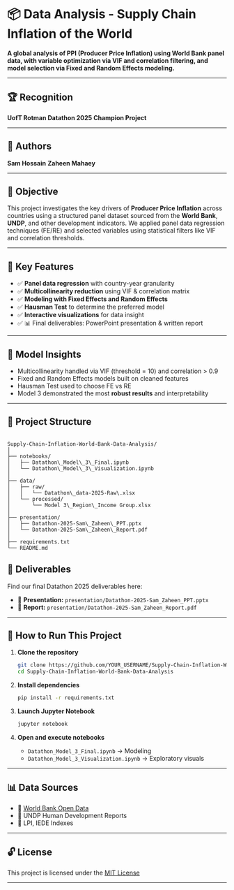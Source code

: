 # 📦 Data Analysis - Supply Chain Inflation of the World

**A global analysis of PPI (Producer Price Inflation) using World Bank panel data, with variable optimization via VIF and correlation filtering, and model selection via Fixed and Random Effects modeling.**

---

## 🏆 Recognition

**UofT Rotman Datathon 2025 Champion Project**

---

## 👥 Authors

**Sam Hossain**
**Zaheen Mahaey**

---

## 📌 Objective

This project investigates the key drivers of **Producer Price Inflation** across countries using a structured panel dataset sourced from the **World Bank**, **UNDP**, and other development indicators. We applied panel data regression techniques (FE/RE) and selected variables using statistical filters like VIF and correlation thresholds.

---

## 🧠 Key Features

- ✅ **Panel data regression** with country-year granularity
- ✅ **Multicollinearity reduction** using VIF & correlation matrix
- ✅ **Modeling with Fixed Effects and Random Effects**
- ✅ **Hausman Test** to determine the preferred model
- ✅ **Interactive visualizations** for data insight
- ✅ 📊 Final deliverables: PowerPoint presentation & written report

---
## 🧪 Model Insights

* Multicollinearity handled via VIF (threshold = 10) and correlation > 0.9
* Fixed and Random Effects models built on cleaned features
* Hausman Test used to choose FE vs RE
* Model 3 demonstrated the most **robust results** and interpretability

---

## 📁 Project Structure

```

Supply-Chain-Inflation-World-Bank-Data-Analysis/
│
├── notebooks/
│   ├── Datathon\_Model\_3\_Final.ipynb
│   └── Datathon\_Model\_3\_Visualization.ipynb
│
├── data/
│   ├── raw/
│   │   └── Datathon\_data-2025-Raw\.xlsx
│   └── processed/
│       └── Model 3\_Region\_Income Group.xlsx
│
├── presentation/
│   ├── Datathon-2025-Sam\_Zaheen\_PPT.pptx
│   └── Datathon-2025-Sam\_Zaheen\_Report.pdf
│
├── requirements.txt
└── README.md

````
## 🧾 Deliverables

Find our final Datathon 2025 deliverables here:

* 🎯 **Presentation:** `presentation/Datathon-2025-Sam_Zaheen_PPT.pptx`
* 📄 **Report:** `presentation/Datathon-2025-Sam_Zaheen_Report.pdf`

---

## 🚀 How to Run This Project

1. **Clone the repository**

   ```bash
   git clone https://github.com/YOUR_USERNAME/Supply-Chain-Inflation-World-Bank-Data-Analysis.git
   cd Supply-Chain-Inflation-World-Bank-Data-Analysis
   ````

2. **Install dependencies**

   ```bash
   pip install -r requirements.txt
   ```

3. **Launch Jupyter Notebook**

   ```bash
   jupyter notebook
   ```

4. **Open and execute notebooks**

   * `Datathon_Model_3_Final.ipynb` → Modeling
   * `Datathon_Model_3_Visualization.ipynb` → Exploratory visuals

---

## 📊 Data Sources

* 📌 [World Bank Open Data](https://data.worldbank.org/)
* 📌 UNDP Human Development Reports
* 📌 LPI, IEDE Indexes

---

## 🔓 License

This project is licensed under the [MIT License](LICENSE)

---
